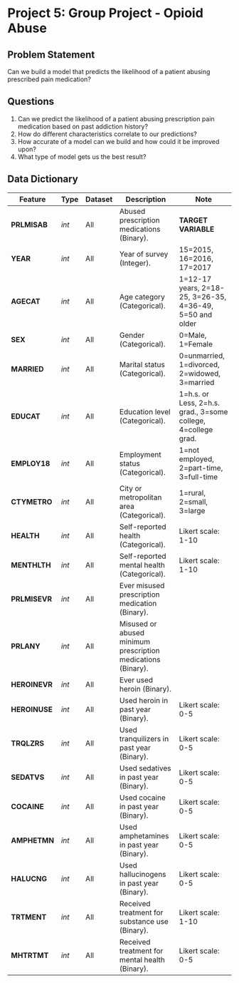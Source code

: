 # Project 5: Group Project - Opioid Abuse


## Problem Statement

Can we build a model that predicts the likelihood of a patient abusing prescribed pain medication?

## Questions

1. Can we predict the likelihood of a patient abusing prescription pain medication based on past addiction history?
2. How do different characteristics correlate to our predictions?
3. How accurate of a model can we build and how could it be improved upon?
4. What type of model gets us the best result?

## Data Dictionary


| Feature             | Type   | Dataset | Description                                                                       | Note |
|---------------------|--------|---------|-----------------------------------------------------------------------------------|------|
| **PRLMISAB**        | *int*  | All     | Abused prescription medications (Binary).                       | **TARGET VARIABLE** |    
| **YEAR**            | *int*  | All     | Year of survey (Integer).                                                         |   15=2015, 16=2016, 17=2017   |
| **AGECAT**          | *int*  | All     | Age category (Categorical).                                                       | 1=12-17 years, 2=18-25, 3=26-35, 4=36-49, 5=50 and older |
| **SEX**             | *int*  | All     | Gender (Categorical).                                                             |   0=Male, 1=Female   |
| **MARRIED**         | *int*  | All     | Marital status (Categorical).                                                     |  0=unmarried, 1=divorced, 2=widowed, 3=married     |
| **EDUCAT**          | *int*  | All     | Education level (Categorical).                                                    |   1=h.s. or Less, 2=h.s. grad., 3=some college, 4=college grad.    |
| **EMPLOY18**        | *int*  | All     | Employment status (Categorical).                                                  |  1=not employed, 2=part-time, 3=full-time    |
| **CTYMETRO**        | *int*  | All     | City or metropolitan area (Categorical).                                          |    1=rural, 2=small, 3=large |
| **HEALTH**          | *int*  | All     | Self-reported health (Categorical).                                               |   Likert scale: 1-10   |
| **MENTHLTH**        | *int*  | All     | Self-reported mental health (Categorical).                                        |   Likert scale: 1-10   |
| **PRLMISEVR**       | *int*  | All     | Ever misused prescription medication (Binary).                                    |       |
| **PRLANY**          | *int*  | All     | Misused or abused minimum prescription medications (Binary).                      |       |
| **HEROINEVR**       | *int*  | All     | Ever used heroin (Binary).                                                        |       |
| **HEROINUSE**       | *int*  | All     | Used heroin in past year (Binary).                                                |   Likert scale: 0-5   |
| **TRQLZRS**         | *int*  | All     | Used tranquilizers in past year (Binary).                                         |   Likert scale: 0-5    |
| **SEDATVS**         | *int*  | All     | Used sedatives in past year (Binary).                                             |   Likert scale: 0-5    |
| **COCAINE**         | *int*  | All     | Used cocaine in past year (Binary).                                               |   Likert scale: 0-5    |
| **AMPHETMN**        | *int*  | All     | Used amphetamines in past year (Binary).                                          |  Likert scale: 0-5   |
| **HALUCNG**         | *int*  | All     | Used hallucinogens in past year (Binary).                                         |  Likert scale: 0-5    |
| **TRTMENT**         | *int*  | All     | Received treatment for substance use (Binary).                                    |    Likert scale: 1-10    |
| **MHTRTMT**         | *int*  | All     | Received treatment for mental health (Binary).                                    |   Likert scale: 0-5   |